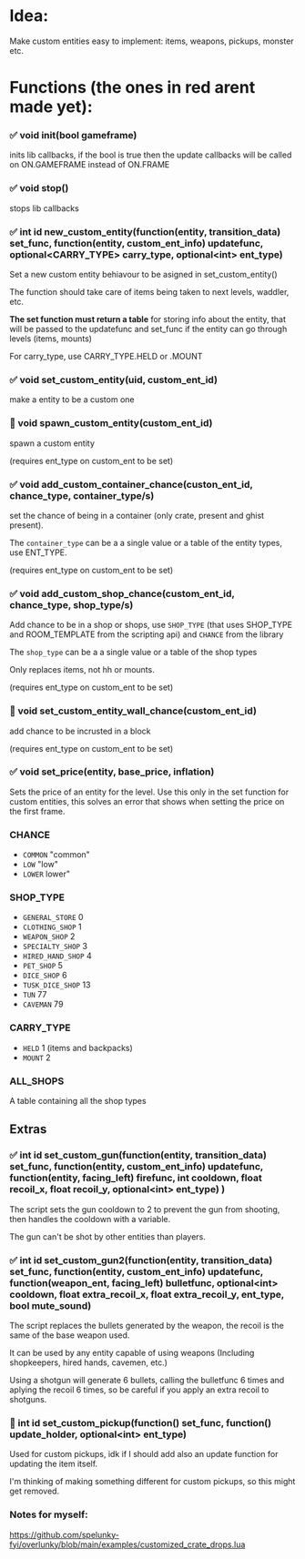 # Idea:

Make custom entities easy to implement: items, weapons, pickups, monster etc.

# Functions (the ones in red arent made yet):

### :white_check_mark: void init(bool gameframe) 

inits lib callbacks, if the bool is true then the update callbacks will be called on ON.GAMEFRAME instead of ON.FRAME

### :white_check_mark: void stop()

stops lib callbacks

### :white_check_mark: int id new_custom_entity(function(entity, transition_data) set_func, function(entity, custom_ent_info) updatefunc, optional<CARRY_TYPE> carry_type, optional\<int\> ent_type) 

Set a new custom entity behiavour to be asigned in set_custom_entity()

The function should take care of items being taken to next levels, waddler, etc.

**The set function must return a table** for storing info about the entity, that will be passed to the updatefunc and set_func if the entity can go through levels (items, mounts)

For carry_type, use CARRY_TYPE.HELD or .MOUNT

### :white_check_mark: void set_custom_entity(uid, custom_ent_id)

make a entity to be a custom one

### :red_circle: void spawn_custom_entity(custom_ent_id)

spawn a custom entity

(requires ent_type on custom_ent to be set)

### :white_check_mark: void add_custom_container_chance(custon_ent_id, chance_type, container_type/s)

set the chance of being in a container (only crate, present and ghist present).

The `container_type` can be a a single value or a table of the entity types, use ENT_TYPE.

(requires ent_type on custom_ent to be set)

### :white_check_mark: void add_custom_shop_chance(custom_ent_id, chance_type, shop_type/s)

Add chance to be in a shop or shops, use `SHOP_TYPE` (that uses SHOP_TYPE and ROOM_TEMPLATE from the scripting api) and `CHANCE` from the library

The `shop_type` can be a a single value or a table of the shop types

Only replaces items, not hh or mounts.

(requires ent_type on custom_ent to be set)

### :red_circle: void set_custom_entity_wall_chance(custom_ent_id)

add chance to be incrusted in a block

(requires ent_type on custom_ent to be set)

### :white_check_mark: void set_price(entity, base_price, inflation)

Sets the price of an entity for the level. Use this only in the set function for custom entities, this solves an error that shows when setting the price on the first frame.

### **CHANCE**
- `COMMON` "common"
- `LOW` "low"
- `LOWER` lower"

### **SHOP_TYPE** 
- `GENERAL_STORE` 0
- `CLOTHING_SHOP` 1
- `WEAPON_SHOP` 2
- `SPECIALTY_SHOP` 3
- `HIRED_HAND_SHOP` 4
- `PET_SHOP` 5
- `DICE_SHOP` 6
- `TUSK_DICE_SHOP` 13
- `TUN` 77
- `CAVEMAN` 79

### **CARRY_TYPE**
- `HELD` 1 (items and backpacks)
- `MOUNT` 2
### ALL_SHOPS

A table containing all the shop types

## Extras

### :white_check_mark: int id set_custom_gun(function(entity, transition_data) set_func, function(entity, custom_ent_info) updatefunc, function(entity, facing_left) firefunc, int cooldown, float recoil_x, float recoil_y, optional\<int\> ent_type) )

The script sets the gun cooldown to 2 to prevent the gun from shooting, then handles the cooldown with a variable.

The gun can't be shot by other entities than players.

### :white_check_mark: int id set_custom_gun2(function(entity, transition_data) set_func, function(entity, custom_ent_info) updatefunc, function(weapon_ent, facing_left) bulletfunc, optional\<int\> cooldown, float extra_recoil_x, float extra_recoil_y, ent_type, bool mute_sound)

The script replaces the bullets generated by the weapon, the recoil is the same of the base weapon used.

It can be used by any entity capable of using weapons (Including shopkeepers, hired hands, cavemen, etc.)

Using a shotgun will generate 6 bullets, calling the bulletfunc 6 times and aplying the recoil 6 times, so be careful if you apply an extra recoil to shotguns.

### :red_circle: int id set_custom_pickup(function() set_func, function() update_holder, optional\<int\> ent_type)

Used for custom pickups, idk if I should add also an update function for updating the item itself.

I'm thinking of making something different for custom pickups, so this might get removed.

### Notes for myself:

https://github.com/spelunky-fyi/overlunky/blob/main/examples/customized_crate_drops.lua

